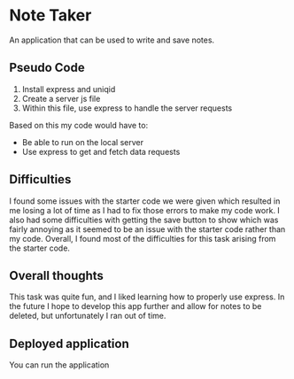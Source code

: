# Note Taker
An application that can be used to write and save notes. 

## Pseudo Code

1. Install express and uniqid 
2. Create a server js file
3. Within this file, use express to handle the server requests

Based on this my code would have to:
- Be able to run on the local server
- Use express to get and fetch data requests

## Difficulties

I found some issues with the starter code we were given which resulted in me losing a lot of time as I had to fix those errors to make my code work. I also had some difficulties with getting the save button to show which was fairly annoying as it seemed to be an issue with the starter code rather than my code. Overall, I found most of the difficulties for this task arising from the starter code. 

## Overall thoughts

This task was quite fun, and I liked learning how to properly use express. In the future I hope to develop this app further and allow for notes to be deleted, but unfortunately I ran out of time. 


## Deployed application

You can run the application 